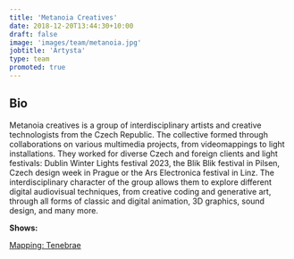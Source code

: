 ```yaml
---
title: 'Metanoia Creatives'
date: 2018-12-20T13:44:30+10:00
draft: false
image: 'images/team/metanoia.jpg'
jobtitle: 'Artysta'
type: team
promoted: true
---
```


## Bio

Metanoia creatives is a group of interdisciplinary artists and creative technologists from the Czech Republic. The collective formed through collaborations on various multimedia projects, from videomappings to light installations. They worked for diverse Czech and foreign clients and light festivals: Dublin Winter Lights festival 2023, the Blik Blik festival in Pilsen, Czech design week in Prague or the Ars Electronica festival in Linz. The interdisciplinary character of the group allows them to explore different digital audiovisual techniques, from creative coding and generative art, through all forms of classic and digital animation, 3D graphics, sound design, and many more.

**Shows:**

[Mapping: Tenebrae](/pokazy/mapping-tenebrae)
